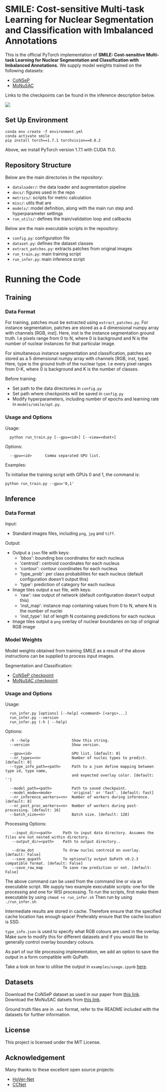 # SMILE: Cost-sensitive Multi-task Learning for Nuclear Segmentation and Classification with Imbalanced Annotations


This is the official PyTorch implementation of **SMILE: Cost-sensitive Multi-task Learning for Nuclear Segmentation and Classification with Imbalanced Annotations.**  We supply model weights trained on the following datasets:

- [CoNSeP](https://www.sciencedirect.com/science/article/pii/S1361841519301045)
- [MoNuSAC](https://ieeexplore.ieee.org/abstract/document/8880654)

Links to the checkpoints can be found in the inference description below.

![](docs/diagram.png)

## Set Up Environment

```
conda env create -f environment.yml
conda activate smile
pip install torch==1.7.1 torchvision==0.8.2
```

Above, we install PyTorch version 1.7.1 with CUDA 11.0. 

## Repository Structure

Below are the main directories in the repository: 

- `dataloader/`: the data loader and augmentation pipeline
- `docs/`: figures used in the repo
- `metrics/`: scripts for metric calculation
- `misc/`: utils that are
- `models/`: model definition, along with the main run step and hyperparameter settings  
- `run_utils/`: defines the train/validation loop and callbacks 

Below are the main executable scripts in the repository:

- `config.py`: configuration file
- `dataset.py`: defines the dataset classes 
- `extract_patches.py`: extracts patches from original images
- `run_train.py`: main training script
- `run_infer.py`: main inference script

# Running the Code

## Training

### Data Format
For training, patches must be extracted using `extract_patches.py`. For instance segmentation, patches are stored as a 4 dimensional numpy array with channels [RGB, inst]. Here, inst is the instance segmentation ground truth. I.e pixels range from 0 to N, where 0 is background and N is the number of nuclear instances for that particular image. 

For simultaneous instance segmentation and classification, patches are stored as a 5 dimensional numpy array with channels [RGB, inst, type]. Here, type is the ground truth of the nuclear type. I.e every pixel ranges from 0-K, where 0 is background and K is the number of classes.

Before training:

- Set path to the data directories in `config.py`
- Set path where checkpoints will be saved  in `config.py`
- Modify hyperparameters, including number of epochs and learning rate in `models/smile/opt.py`.

### Usage and Options

Usage: <br />
```
  python run_train.py [--gpu=<id>] [--view=<dset>]
```

Options:
```
  --gpu=<id>      Comma separated GPU list.  
```

Examples:

To initialise the training script with GPUs 0 and 1, the command is:
```
python run_train.py --gpu='0,1' 
```

## Inference

### Data Format
Input: <br />
- Standard images files, including `png`, `jpg` and `tiff`.

Output: <br />
- Output a `json` file with keys:
    - 'bbox': bounding box coordinates for each nucleus
    - 'centroid': centroid coordinates for each nucleus
    - 'contour': contour coordinates for each nucleus 
    - 'type_prob': per class probabilities for each nucleus (default configuration doesn't output this)
    - 'type': prediction of category for each nucleus
- Image tiles output a `mat` file, with keys:
    - 'raw': raw output of network (default configuration doesn't output this)
    - 'inst_map': instance map containing values from 0 to N, where N is the number of nuclei
    - 'inst_type': list of length N containing predictions for each nucleus
 - Image tiles output a `png` overlay of nuclear boundaries on top of original RGB image

### Model Weights

Model weights obtained from training SMILE as a result of the above instructions can be supplied to process input images. 

Segmentation and Classification:
- [CoNSeP checkpoint](https://pan.baidu.com/s/1zcW8IT-S2t49P3WdKfe63A?pwd=fdva)
- [MoNuSAC checkpoint](https://pan.baidu.com/s/1u4n_N2eTdKJNlPLO1EaTjg?pwd=75hn)


### Usage and Options

Usage: <br />
```
  run_infer.py [options] [--help] <command> [<args>...]
  run_infer.py --version
  run_infer.py (-h | --help)
```

Options:
```
  -h --help                   Show this string.
  --version                   Show version.

  --gpu=<id>                  GPU list. [default: 0]
  --nr_types=<n>              Number of nuclei types to predict. [default: 0]
  --type_info_path=<path>     Path to a json define mapping between type id, type name, 
                              and expected overlay color. [default: '']

  --model_path=<path>         Path to saved checkpoint.
  --model_mode=<mode>         'original' or 'fast'. [default: fast]
  --nr_inference_workers=<n>  Number of workers during inference. [default: 8]
  --nr_post_proc_workers=<n>  Number of workers during post-processing. [default: 16]
  --batch_size=<n>            Batch size. [default: 128]
```

Processing Options: <br />
```
   --input_dir=<path>     Path to input data directory. Assumes the files are not nested within directory.
   --output_dir=<path>    Path to output directory..

   --draw_dot             To draw nuclei centroid on overlay. [default: False]
   --save_qupath          To optionally output QuPath v0.2.3 compatible format. [default: False]
   --save_raw_map         To save raw prediction or not. [default: False]
```


The above command can be used from the command line or via an executable script. We supply two example executable scripts: one for tile processing and one for WSI processing. To run the scripts, first make them executable by using `chmod +x run_infer.sh`  Then run by using `./run_infer.sh` 

Intermediate results are stored in cache. Therefore ensure that the specified cache location has enough space! Preferably ensure that the cache location is SSD.

`type_info.json` is used to specify what RGB colours are used in the overlay. Make sure to modify this for different datasets and if you would like to generally control overlay boundary colours.

As part of our tile processing implementation, we add an option to save the output in a form compatible with QuPath. 

Take a look on how to utilise the output in `examples/usage.ipynb` [here](https://github.com/panxipeng/nuclear_segandcls/blob/main/examples/usage.ipynb). 


## Datasets

Download the CoNSeP dataset as used in our paper from [this link](https://warwick.ac.uk/fac/sci/dcs/research/tia/data/hovernet/). <br />
Download the MoNuSAC datsets from [this link](https://monusac-2020.grand-challenge.org/Data/).  <br />

Ground truth files are in `.mat` format, refer to the README included with the datasets for further information. 


## License

This project is licensed under the MIT License.

## Acknowledgement

Many thanks to these excellent open source projects:
- [HoVer-Net](https://github.com/vqdang/hover_net)
- [CCNet](https://github.com/speedinghzl/CCNet)

